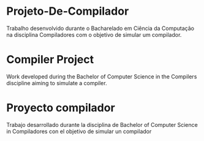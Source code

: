 # Projeto-De-Compilador
Trabalho desenvolvido durante o Bacharelado em Ciência da Computação na disciplina Compiladores com o objetivo de simular um compilador. 

# Compiler Project
Work developed during the Bachelor of Computer Science in the Compilers discipline aiming to simulate a compiler.

# Proyecto compilador
Trabajo desarrollado durante la disciplina de Bachelor of Computer Science in Compiladores con el objetivo de simular un compilador


